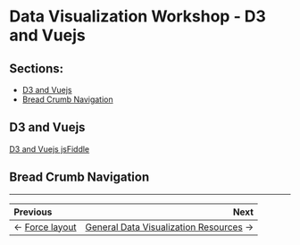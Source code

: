 # Data Visualization Workshop - D3 and Vuejs

## Sections:

* [D3 and Vuejs](#d3-and-vuejs)
* [Bread Crumb Navigation](#bread-crumb-navigation)

## D3 and Vuejs

[D3 and Vuejs jsFiddle](https://jsfiddle.net/jbelmont/peb26h33/8/)


## Bread Crumb Navigation
_________________________

Previous | Next
:------- | ---:
← [Force layout](./force-layout.md) | [General Data Visualization Resources](../README.md) →
